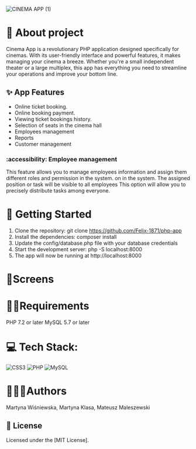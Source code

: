 
![CINEMA APP (1)](https://github.com/XxmartxX10/Bliecik/assets/100945749/f9253bc8-6118-496c-a86b-ea044fd9f760)


# 🎦 About project 
Cinema App is a revolutionary PHP application designed specifically for cinemas. With its user-friendly interface and powerful features, it makes managing your cinema a breeze. Whether you're a small independent theater or a large multiplex, this app has everything you need to streamline your operations and improve your bottom line.


## :sparkles: App Features

- Online ticket booking.
- Online booking payment.
- Viewing ticket bookings history.
- Selection of seats in the cinema hall
- Employees management
- Reports
- Customer management

###  :accessibility: Employee management
This feature allows you to manage employees information and assign them different roles and permission in the system.
on in the system. The assigned position or task will be visible to all employees
This option will allow you to precisely distribute tasks among everyone.


# 🥇 Getting Started
1. Clone the repository: git clone https://github.com/Felix-1871/php-app
2. Install the dependencies: composer install
3. Update the config/database.php file with your database credentials
4. Start the development server: php -S localhost:8000
5. The app will now be running at http://localhost:8000

# 📱Screens

# 🧑‍💻Requirements
PHP 7.2 or later MySQL 5.7 or later

# 💻 Tech Stack:
![CSS3](https://img.shields.io/badge/css3-%231572B6.svg?style=for-the-badge&logo=css3&logoColor=white) ![PHP](https://img.shields.io/badge/php-%23777BB4.svg?style=for-the-badge&logo=php&logoColor=white) ![MySQL](https://img.shields.io/badge/mysql-%2300f.svg?style=for-the-badge&logo=mysql&logoColor=white)

# 🧑‍🤝‍🧑Authors
Martyna Wiśniewska, Martyna Klasa, Mateusz Maleszewski 

## 📝 License

Licensed under the [MIT License].



